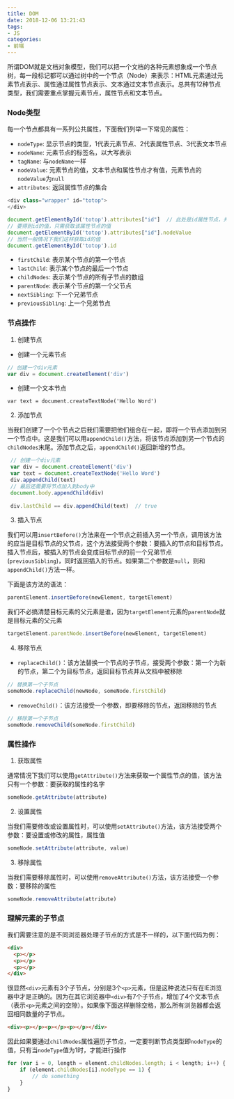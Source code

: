 ```yaml
---
title: DOM
date: 2018-12-06 13:21:43
tags:
- JS
categories:
- 前端
---
```

所谓DOM就是文档对象模型，我们可以把一个文档的各种元素想象成一个节点树，每一段标记都可以通过树中的一个节点（Node）来表示：HTML元素通过元素节点表示、属性通过属性节点表示、文本通过文本节点表示。总共有12种节点类型，我们需要重点掌握元素节点，属性节点和文本节点。
### Node类型
每一个节点都具有一系列公共属性，下面我们列举一下常见的属性：

* `nodeType`: 显示节点的类型，1代表元素节点、2代表属性节点、3代表文本节点
* `nodeName`: 元素节点的标签名，以大写表示
* `tagName`: 与`nodeName`一样
* `nodeValue`: 元素节点的值，文本节点和属性节点才有值，元素节点的`nodeValue`为`null`
* `attributes`: 返回属性节点的集合
```js
<div class="wrapper" id="totop">
</div>

document.getElementById('totop').attributes["id"]  // 此处是id属性节点，并不是id的值
// 要得到id的值，只需获取该属性节点的值
document.getElementById('totop').attributes["id"].nodeValue
// 当然一般情况下我们这样获取id的值
document.getElementById('totop').id
```
* `firstChild`: 表示某个节点的第一个节点
* `lastChild`: 表示某个节点的最后一个节点
* `childNodes`: 表示某个节点的所有子节点的数组
* `parentNode`: 表示某个节点的第一个父节点
* `nextSibling`: 下一个兄弟节点
* `previousSibling`: 上一个兄弟节点

### 节点操作
1. 创建节点
 * 创建一个元素节点
 ```js
 // 创建一个div元素
 var div = document.createElement('div')
 ```
 * 创建一个文本节点
 ```
 var text = document.createTextNode('Hello Word')
 ```
2. 添加节点

当我们创建了一个个节点之后我们需要把他们组合在一起，即将一个节点添加到另一个节点中。这是我们可以用`appendChild()`方法，将该节点添加到另一个节点的`childNodes`末尾。添加节点之后，`appendChild()`返回新增的节点。
```js
 // 创建一个div元素
 var div = document.createElement('div')
 var text = document.createTextNode('Hello Word')
 div.appendChild(text)
 // 最后还需要将节点加入到body中
 document.body.appendChild(div)
 
 div.lastChild == div.appendChild(text)  // true
```
3. 插入节点

我们可以用`insertBefore()`方法来在一个节点之前插入另一个节点，调用该方法的应当是目标节点的父节点，这个方法接受两个参数：要插入的节点和目标节点。插入节点后，被插入的节点会变成目标节点的前一个兄弟节点(`previousSibling`)，同时返回插入的节点。如果第二个参数是`null`，则和`appendChild()`方法一样。

下面是该方法的语法：

```js
parentElement.insertBefore(newElement, targetElement)
```
我们不必搞清楚目标元素的父元素是谁，因为`targetElement`元素的`parentNode`就是目标元素的父元素
```js
targetElement.parentNode.insertBefore(newElement, targetElement)
```

4. 移除节点
* `replaceChild()`：该方法替换一个节点的子节点，接受两个参数：第一个为新的节点，第二个为目标节点，返回目标节点并从文档中被移除
```js
// 替换第一个子节点
someNode.replaceChild(newNode, someNode.firstChild)
```

* `removeChild()`：该方法接受一个参数，即要移除的节点，返回移除的节点
```js
// 移除第一个子节点
someNode.removeChild(someNode.firstChild)
```
### 属性操作
1. 获取属性

通常情况下我们可以使用`getAttribute()`方法来获取一个属性节点的值，该方法只有一个参数：要获取的属性的名字
```js
someNode.getAttribute(attribute)
```
2. 设置属性

当我们需要修改或设置属性时，可以使用`setAttribute()`方法，该方法接受两个参数：要设置或修改的属性，属性值
```js
someNode.setAttribute(attribute, value)
```
3. 移除属性

当我们需要移除属性时，可以使用`removeAttribute()`方法，该方法接受一个参数：要移除的属性
```js
someNode.removeAttribute(attribute)
```
### 理解元素的子节点
我们需要注意的是不同浏览器处理子节点的方式是不一样的，以下面代码为例：
```html
<div>
  <p></p>
  <p></p>
  <p></p>
</div>
```
很显然`<div>`元素有3个子节点，分别是3个`<p>`元素，但是这种说法只有在IE浏览器中才是正确的。因为在其它浏览器中`<div>`有7个子节点，增加了4个文本节点（表示`<p>`元素之间的空隙）。如果像下面这样删除空格，那么所有浏览器都会返回相同数量的子节点。
```html
<div><p></p><p></p><p></p></div>
```
因此如果要通过`childNodes`属性遍历子节点，一定要判断节点类型即`nodeType`的值，只有当`nodeType`值为1时，才能进行操作
```js
for (var i = 0, length = element.childNodes.length; i < length; i++) {
    if (element.childNodes[i].nodeType == 1) {
        // do something
    }
}
```

